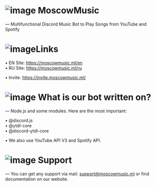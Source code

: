 # ![image](https://i.imgur.com/AoBtCaJ.png)  MoscowMusic
— Multifunctional Discord Music Bot to Play Songs from YouTube and Spotify

# ![image](https://i.imgur.com/0je2cFl.png)Links
• EN Site: https://moscowmusic.ml/en </br>
• RU Site: https://moscowmusic.ml/ru </br>

• Invite: https://invite.moscowmusic.ml/

# ![image](https://i.imgur.com/OTxaa4Z.png) What is our bot written on?
— Node.js and some modules. Here are the most important:</br>

• @discord.js</br>
• @ytdl-core</br>
• @discord-ytdl-core</br>

• We also use YouTube API V3 and Spotify API.

# ![image](https://i.imgur.com/iJX01fJ.png) Support 
— You can get any support via mail: support@moscowmusic.ml or find documentation on our website.
